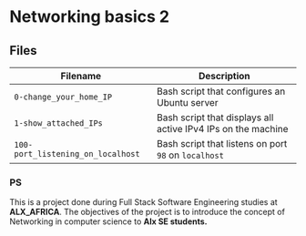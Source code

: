 # Networking basics 2

## Files

| Filename | Description |
| -------- | ----------- |
| `0-change_your_home_IP` | Bash script that configures an Ubuntu server |
| `1-show_attached_IPs` | Bash script that displays all active IPv4 IPs on the machine |
| `100-port_listening_on_localhost` | Bash script that listens on port `98` on `localhost` |

### PS

This is a project done during Full Stack Software Engineering studies at **ALX_AFRICA**. The objectives of the project is to introduce the concept of Networking in computer science to **Alx SE students.**
